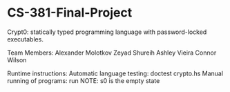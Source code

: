 # CS-381-Final-Project
Crypt0: statically typed programming language with password-locked executables.

Team Members:
	Alexander Molotkov 
	Zeyad Shureih
	Ashley Vieira
	Connor Wilson

Runtime instructions:
	Automatic language testing: doctest crypto.hs
	Manual running of programs: run <YourProgram> <State>
		NOTE: s0 is the empty state